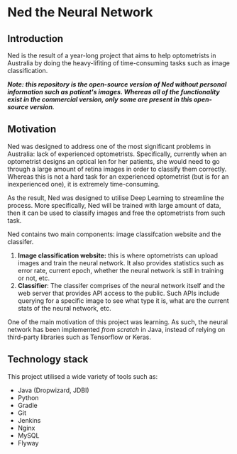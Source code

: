 # Ned the Neural Network
## Introduction
Ned is the result of a year-long project that aims to help optometrists in Australia by doing the heavy-lifiting of time-consuming tasks such as image classification.

***Note: this repository is the open-source version of Ned without personal information such as patient's images. Whereas all of the functionality exist in the commercial version, only some are present in this open-source version.***

## Motivation
Ned was designed to address one of the most significant problems in Australia: lack of experienced optometrists. Specifically, currently when an optometrist designs an optical len for her patients, she would need to go through a large amount of retina images in order to classify them correctly. Whereas this is not a hard task for an experienced optometrist (but is for an inexperienced one), it is extremely time-consuming.


As the result, Ned was designed to utilise Deep Learning to streamline the process. More specifically, Ned will be trained with large amount of data, then it can be used to classify images and free the optometrists from such task.

Ned contains two main components: image classifcation website and the classifer.

1. **Image classification website:** this is where optometrists can upload images and train the neural network. It also provides statistics such as error rate, current epoch, whether the neural network is still in training or not, etc.
2. **Classifier**: The classifer comprises of the neural network itself and the web server that provides API access to the public. Such APIs include querying for a specific image to see what type it is, what are the current stats of the neural network, etc.

One of the main motivation of this project was learning. As such, the neural network has been implemented _from scratch_ in Java, instead of relying on third-party libraries such as Tensorflow or Keras.

## Technology stack
This project utilised a wide variety of tools such as:

- Java (Dropwizard, JDBI)
- Python
- Gradle
- Git
- Jenkins
- Nginx
- MySQL
- Flyway